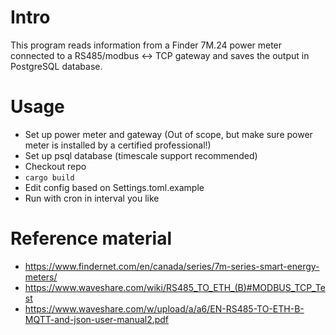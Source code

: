 # Intro
This program reads information from a Finder 7M.24 power meter connected to a RS485/modbus <-> TCP gateway and saves the output in PostgreSQL database.

# Usage
- Set up power meter and gateway (Out of scope, but make sure power meter is installed by a certified professional!)
- Set up psql database (timescale support recommended)
- Checkout repo
- `cargo build`
- Edit config based on Settings.toml.example
- Run with cron in interval you like
    
# Reference material
- https://www.findernet.com/en/canada/series/7m-series-smart-energy-meters/
- https://www.waveshare.com/wiki/RS485_TO_ETH_(B)#MODBUS_TCP_Test
- https://www.waveshare.com/w/upload/a/a6/EN-RS485-TO-ETH-B-MQTT-and-json-user-manual2.pdf

